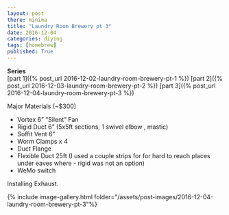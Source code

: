 ```yaml
---
layout: post
there: minima
title: "Laundry Room Brewery pt 3"
date: 2016-12-04
categories: diying
tags: [homebrew]
published: True
---
```


**Series**  
[part 1]({% post_url 2016-12-02-laundry-room-brewery-pt-1 %})
[part 2]({% post_url 2016-12-03-laundry-room-brewery-pt-2 %})
[part 3]({% post_url 2016-12-04-laundry-room-brewery-pt-3 %})

<!-- excerpt -->
Major Materials (~$300)  
- Vortex 6” “Silent” Fan
- Rigid Duct 6” (5x5ft sections, 1 swivel elbow , mastic)
- Soffit Vent 6”
- Worm Clamps x 4
- Duct Flange
- Flexible Duct 25ft (I used a couple strips for for hard to reach places under eaves where - rigid was not an option)
- WeMo switch

<!-- excerpt -->

Installing Exhaust.

{% include image-gallery.html folder="/assets/post-images/2016-12-04-laundry-room-brewery-pt-3"%}

<!-- <table style="width:100%">
  <tr>
    {% include image_table.html name="before-install-attic.jpg" width=500 clickable="true" %}
    {% include image_table.html name="before-install-attic.jpg" width=500 clickable="true" %}
    {% include image_table.html name="before-install-attic.jpg" width=500 %}
  </tr>
</table> -->
